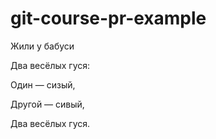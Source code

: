 # git-course-pr-example

Жили у бабуси  

Два весёлых гуся:  

Один — сизый,  

Другой — сивый,  

Два весёлых гуся.  
